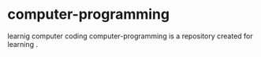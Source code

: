 # computer-programming
learnig computer coding
computer-programming is a repository created for learning .

